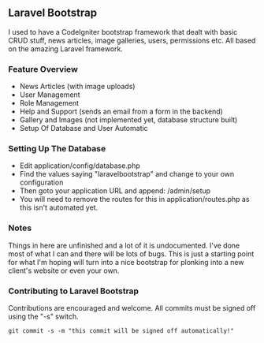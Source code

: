 ## Laravel Bootstrap

I used to have a CodeIgniter bootstrap framework that dealt with basic CRUD stuff, news articles, image galleries, users, permissions etc. All based on the amazing Laravel framework.

### Feature Overview

- News Articles (with image uploads)
- User Management
- Role Management
- Help and Support (sends an email from a form in the backend)
- Gallery and Images (not implemented yet, database structure built)
- Setup Of Database and User Automatic

### Setting Up The Database

- Edit application/config/database.php
- Find the values saying "laravelbootstrap" and change to your own configuration
- Then goto your application URL and append: /admin/setup
- You will need to remove the routes for this in application/routes.php as this isn't automated yet.

### Notes

Things in here are unfinished and a lot of it is undocumented. I've done most of what I can and there will be lots of bugs. This is just a starting point for what I'm hoping will turn into a nice bootstrap for plonking into a new client's website or even your own.

### Contributing to Laravel Bootstrap

Contributions are encouraged and welcome. All commits must be signed off using the "-s" switch.

	git commit -s -m "this commit will be signed off automatically!"